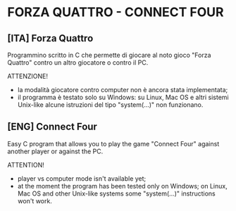 # FORZA QUATTRO - CONNECT FOUR

## [ITA] Forza Quattro

Programmino scritto in C che permette di giocare al noto gioco "Forza Quattro" contro un altro giocatore o contro il PC.

ATTENZIONE!

* la modalità giocatore contro computer non è ancora stata implementata;
* il programma è testato solo su Windows: su Linux, Mac OS e altri sistemi Unix-like alcune istruzioni del tipo "system(...)" non funzionano.

## [ENG] Connect Four

Easy C program that allows you to play the game "Connect Four" against another player or against the PC.

ATTENTION!

* player vs computer mode isn't available yet;
* at the moment the program has been tested only on Windows; on Linux, Mac OS and other Unix-like systems some "system(...)" instructions won't work.
